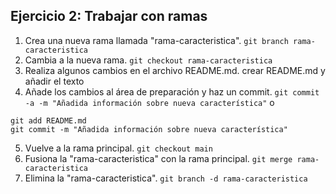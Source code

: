 ## Ejercicio 2: Trabajar con ramas

1. Crea una nueva rama llamada "rama-caracteristica".
```git branch rama-caracteristica```
2. Cambia a la nueva rama.
```git checkout rama-caracteristica```
3. Realiza algunos cambios en el archivo README.md.
crear README.md y añadir el texto
4. Añade los cambios al área de preparación y haz un commit.
```git commit -a -m "Añadida información sobre nueva característica"```
o
```
git add README.md
git commit -m "Añadida información sobre nueva característica"
```
5. Vuelve a la rama principal.
```git checkout main```
6. Fusiona la "rama-caracteristica" con la rama principal.
```git merge rama-caracteristica```
7. Elimina la "rama-caracteristica".
```git branch -d rama-caracteristica```
